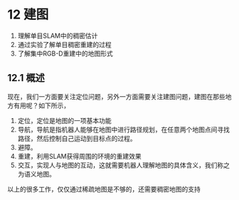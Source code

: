 
# 12 建图  
1. 理解单目SLAM中的稠密估计
2. 通过实验了解单目稠密重建的过程
3. 了解集中RGB-D重建中的地图形式


## 12.1 概述
现在，我们一方面要关注定位问题，另外一方面需要关注建图问题，建图在那些地方有用呢？如下所示，

1. 定位，定位是地图的一项基本功能  
2. 导航，导航是指机器人能够在地图中进行路径规划，在任意两个地图点间寻找路径，然后控制自己运动到目标点的过程。
3. 避障。
4. 重建，利用SLAM获得周围的环境的重建效果
5. 交互，实现人与地图的互动，这就需要机器人理解地图的具体含义，我们称之为语义地图。

以上的很多工作，仅仅通过稀疏地图是不够的，还需要稠密地图的支持
